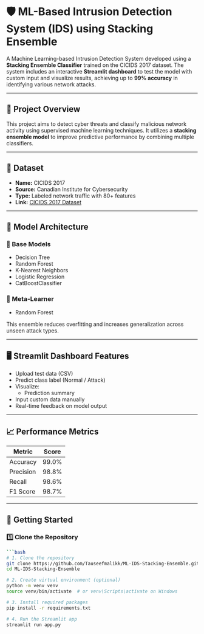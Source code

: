 # 🛡️ ML-Based Intrusion Detection System (IDS) using Stacking Ensemble

A Machine Learning-based Intrusion Detection System developed using a **Stacking Ensemble Classifier** trained on the CICIDS 2017 dataset. The system includes an interactive **Streamlit dashboard** to test the model with custom input and visualize results, achieving up to **99% accuracy** in identifying various network attacks.

---

## 📌 Project Overview

This project aims to detect cyber threats and classify malicious network activity using supervised machine learning techniques. It utilizes a **stacking ensemble model** to improve predictive performance by combining multiple classifiers.

---

## 📂 Dataset

- **Name:** CICIDS 2017  
- **Source:** Canadian Institute for Cybersecurity  
- **Type:** Labeled network traffic with 80+ features  
- **Link:** [CICIDS 2017 Dataset](https://www.unb.ca/cic/datasets/ids-2017.html)

---

## 🧠 Model Architecture

### 🔹 Base Models
- Decision Tree
- Random Forest
- K-Nearest Neighbors
- Logistic Regression
- CatBoostClassifier

### 🔹 Meta-Learner
- Random Forest

This ensemble reduces overfitting and increases generalization across unseen attack types.

---

## 🖥️ Streamlit Dashboard Features

- Upload test data (CSV)
- Predict class label (Normal / Attack)
- Visualize:
  - Prediction summary
- Input custom data manually
- Real-time feedback on model output

---

## 📈 Performance Metrics

| Metric    | Score   |
|-----------|---------|
| Accuracy  | 99.0%   |
| Precision | 98.8%   |
| Recall    | 98.6%   |
| F1 Score  | 98.7%   |



---

## 🚀 Getting Started

### 1️⃣ Clone the Repository

```bash
```bash
# 1. Clone the repository
git clone https://github.com/Tauseefmalikk/ML-IDS-Stacking-Ensemble.git
cd ML-IDS-Stacking-Ensemble

# 2. Create virtual environment (optional)
python -m venv venv
source venv/bin/activate  # or venv\Scripts\activate on Windows

# 3. Install required packages
pip install -r requirements.txt

# 4. Run the Streamlit app
streamlit run app.py
